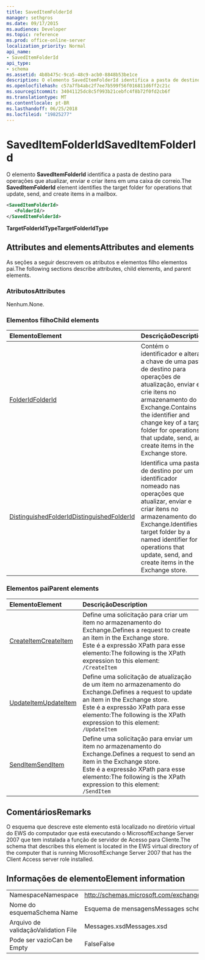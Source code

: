 ```yaml
---
title: SavedItemFolderId
manager: sethgros
ms.date: 09/17/2015
ms.audience: Developer
ms.topic: reference
ms.prod: office-online-server
localization_priority: Normal
api_name:
- SavedItemFolderId
api_type:
- schema
ms.assetid: 4b8b475c-9ca5-48c9-acb0-8848b53be1ce
description: O elemento SavedItemFolderId identifica a pasta de destino para operações que atualizar, enviar e criar itens em uma caixa de correio.
ms.openlocfilehash: c57a7fb4abc2f7ee7b599f56f016811d6ff2c21c
ms.sourcegitcommit: 34041125dc8c5f993b21cebfc4f8b72f0fd2cb6f
ms.translationtype: MT
ms.contentlocale: pt-BR
ms.lasthandoff: 06/25/2018
ms.locfileid: "19825277"
---
```

# <a name="saveditemfolderid"></a><span data-ttu-id="bf5ff-103">SavedItemFolderId</span><span class="sxs-lookup"><span data-stu-id="bf5ff-103">SavedItemFolderId</span></span>

<span data-ttu-id="bf5ff-104">O elemento **SavedItemFolderId** identifica a pasta de destino para operações que atualizar, enviar e criar itens em uma caixa de correio.</span><span class="sxs-lookup"><span data-stu-id="bf5ff-104">The **SavedItemFolderId** element identifies the target folder for operations that update, send, and create items in a mailbox.</span></span> 
  
```xml
<SavedItemFolderId>
   <FolderId/>
</SavedItemFolderId>
```

 <span data-ttu-id="bf5ff-105">**TargetFolderIdType**</span><span class="sxs-lookup"><span data-stu-id="bf5ff-105">**TargetFolderIdType**</span></span>
## <a name="attributes-and-elements"></a><span data-ttu-id="bf5ff-106">Attributes and elements</span><span class="sxs-lookup"><span data-stu-id="bf5ff-106">Attributes and elements</span></span>

<span data-ttu-id="bf5ff-107">As seções a seguir descrevem os atributos e elementos filho elementos pai.</span><span class="sxs-lookup"><span data-stu-id="bf5ff-107">The following sections describe attributes, child elements, and parent elements.</span></span>
  
### <a name="attributes"></a><span data-ttu-id="bf5ff-108">Atributos</span><span class="sxs-lookup"><span data-stu-id="bf5ff-108">Attributes</span></span>

<span data-ttu-id="bf5ff-109">Nenhum.</span><span class="sxs-lookup"><span data-stu-id="bf5ff-109">None.</span></span>
  
### <a name="child-elements"></a><span data-ttu-id="bf5ff-110">Elementos filho</span><span class="sxs-lookup"><span data-stu-id="bf5ff-110">Child elements</span></span>

|<span data-ttu-id="bf5ff-111">**Elemento**</span><span class="sxs-lookup"><span data-stu-id="bf5ff-111">**Element**</span></span>|<span data-ttu-id="bf5ff-112">**Descrição**</span><span class="sxs-lookup"><span data-stu-id="bf5ff-112">**Description**</span></span>|
|:-----|:-----|
|[<span data-ttu-id="bf5ff-113">FolderId</span><span class="sxs-lookup"><span data-stu-id="bf5ff-113">FolderId</span></span>](folderid.md) <br/> |<span data-ttu-id="bf5ff-114">Contém o identificador e alterar a chave de uma pasta de destino para operações de atualização, enviar e crie itens no armazenamento do Exchange.</span><span class="sxs-lookup"><span data-stu-id="bf5ff-114">Contains the identifier and change key of a target folder for operations that update, send, and create items in the Exchange store.</span></span>  <br/> |
|[<span data-ttu-id="bf5ff-115">DistinguishedFolderId</span><span class="sxs-lookup"><span data-stu-id="bf5ff-115">DistinguishedFolderId</span></span>](distinguishedfolderid.md) <br/> |<span data-ttu-id="bf5ff-116">Identifica uma pasta de destino por um identificador nomeado nas operações que atualizar, enviar e criar itens no armazenamento do Exchange.</span><span class="sxs-lookup"><span data-stu-id="bf5ff-116">Identifies a target folder by a named identifier for operations that update, send, and create items in the Exchange store.</span></span>  <br/> |
   
### <a name="parent-elements"></a><span data-ttu-id="bf5ff-117">Elementos pai</span><span class="sxs-lookup"><span data-stu-id="bf5ff-117">Parent elements</span></span>

|<span data-ttu-id="bf5ff-118">**Elemento**</span><span class="sxs-lookup"><span data-stu-id="bf5ff-118">**Element**</span></span>|<span data-ttu-id="bf5ff-119">**Descrição**</span><span class="sxs-lookup"><span data-stu-id="bf5ff-119">**Description**</span></span>|
|:-----|:-----|
|[<span data-ttu-id="bf5ff-120">CreateItem</span><span class="sxs-lookup"><span data-stu-id="bf5ff-120">CreateItem</span></span>](createitem.md) <br/> |<span data-ttu-id="bf5ff-121">Define uma solicitação para criar um item no armazenamento do Exchange.</span><span class="sxs-lookup"><span data-stu-id="bf5ff-121">Defines a request to create an item in the Exchange store.</span></span>  <br/> <span data-ttu-id="bf5ff-122">Este é a expressão XPath para esse elemento:</span><span class="sxs-lookup"><span data-stu-id="bf5ff-122">The following is the XPath expression to this element:</span></span>  <br/>  `/CreateItem` <br/> |
|[<span data-ttu-id="bf5ff-123">UpdateItem</span><span class="sxs-lookup"><span data-stu-id="bf5ff-123">UpdateItem</span></span>](updateitem.md) <br/> |<span data-ttu-id="bf5ff-124">Define uma solicitação de atualização de um item no armazenamento do Exchange.</span><span class="sxs-lookup"><span data-stu-id="bf5ff-124">Defines a request to update an item in the Exchange store.</span></span>  <br/> <span data-ttu-id="bf5ff-125">Este é a expressão XPath para esse elemento:</span><span class="sxs-lookup"><span data-stu-id="bf5ff-125">The following is the XPath expression to this element:</span></span>  <br/>  `/UpdateItem` <br/> |
|[<span data-ttu-id="bf5ff-126">SendItem</span><span class="sxs-lookup"><span data-stu-id="bf5ff-126">SendItem</span></span>](senditem.md) <br/> |<span data-ttu-id="bf5ff-127">Define uma solicitação para enviar um item no armazenamento do Exchange.</span><span class="sxs-lookup"><span data-stu-id="bf5ff-127">Defines a request to send an item in the Exchange store.</span></span>  <br/> <span data-ttu-id="bf5ff-128">Este é a expressão XPath para esse elemento:</span><span class="sxs-lookup"><span data-stu-id="bf5ff-128">The following is the XPath expression to this element:</span></span>  <br/>  `/SendItem` <br/> |
   
## <a name="remarks"></a><span data-ttu-id="bf5ff-129">Comentários</span><span class="sxs-lookup"><span data-stu-id="bf5ff-129">Remarks</span></span>

<span data-ttu-id="bf5ff-130">O esquema que descreve este elemento está localizado no diretório virtual do EWS do computador que está executando o MicrosoftExchange Server 2007 que tem instalada a função de servidor de Acesso para Cliente.</span><span class="sxs-lookup"><span data-stu-id="bf5ff-130">The schema that describes this element is located in the EWS virtual directory of the computer that is running MicrosoftExchange Server 2007 that has the Client Access server role installed.</span></span>
  
## <a name="element-information"></a><span data-ttu-id="bf5ff-131">Informações de elemento</span><span class="sxs-lookup"><span data-stu-id="bf5ff-131">Element information</span></span>

|||
|:-----|:-----|
|<span data-ttu-id="bf5ff-132">Namespace</span><span class="sxs-lookup"><span data-stu-id="bf5ff-132">Namespace</span></span>  <br/> |http://schemas.microsoft.com/exchange/services/2006/messages  <br/> |
|<span data-ttu-id="bf5ff-133">Nome do esquema</span><span class="sxs-lookup"><span data-stu-id="bf5ff-133">Schema Name</span></span>  <br/> |<span data-ttu-id="bf5ff-134">Esquema de mensagens</span><span class="sxs-lookup"><span data-stu-id="bf5ff-134">Messages schema</span></span>  <br/> |
|<span data-ttu-id="bf5ff-135">Arquivo de validação</span><span class="sxs-lookup"><span data-stu-id="bf5ff-135">Validation File</span></span>  <br/> |<span data-ttu-id="bf5ff-136">Messages.xsd</span><span class="sxs-lookup"><span data-stu-id="bf5ff-136">Messages.xsd</span></span>  <br/> |
|<span data-ttu-id="bf5ff-137">Pode ser vazio</span><span class="sxs-lookup"><span data-stu-id="bf5ff-137">Can be Empty</span></span>  <br/> |<span data-ttu-id="bf5ff-138">False</span><span class="sxs-lookup"><span data-stu-id="bf5ff-138">False</span></span>  <br/> |
   

